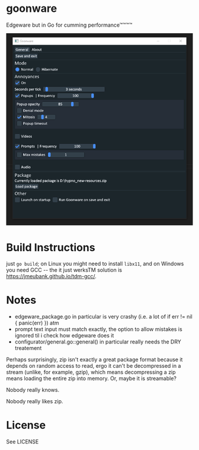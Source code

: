 # goonware

Edgeware but in Go for cumming performance™™™™

![](.github/ui.png)

# Build Instructions

just `go build`; on Linux you might need to install `libx11`, and on Windows you need GCC -- the it just werksTM solution is https://jmeubank.github.io/tdm-gcc/.

# Notes

- edgeware_package.go in particular is very crashy (i.e. a lot of if err != nil { panic(err) }) atm
- prompt text input must match exactly, the option to allow mistakes is ignored til i check how edgeware does it
- configurator/general.go::general() in particular really needs the DRY treatement

Perhaps surprisingly, zip isn't exactly a great package format because
it depends on random access to read, ergo it can't be decompressed in
a stream (unlike, for example, gzip), which means decompressing a zip
means loading the entire zip into memory. Or, maybe it is streamable?

Nobody really knows.

Nobody really likes zip.

# License

See LICENSE